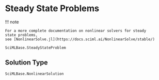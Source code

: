 # Steady State Problems

!!! note
    
    For a more complete documentation on nonlinear solvers for steady state problems,
    see [NonlinearSolve.jl](https://docs.sciml.ai/NonlinearSolve/stable/)

```@docs
SciMLBase.SteadyStateProblem
```

## Solution Type

```@docs
SciMLBase.NonlinearSolution
```
